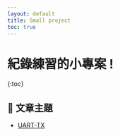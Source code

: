 ```yaml
---
layout: default
title: Small project
toc: true
---
```


# 紀錄練習的小專案 !

{:toc}

## 📄 文章主題
- [UART-TX](uart_tx.md)

